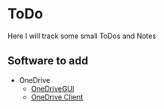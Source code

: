 # ToDo

Here I will track some small ToDos and Notes

## Software to add

- OneDrive
   - [OneDriveGUI](https://github.com/bpozdena/OneDriveGUI)
   - [OneDrive Client](https://github.com/abraunegg/onedrive)

